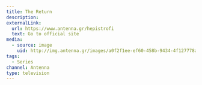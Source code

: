 ```yaml
---
title: The Return
description: 
externalLink:
  url: https://www.antenna.gr/hepistrofi
  text: Go to official site
media:
  - source: image
    uid: http://img.antenna.gr/images/a0f2f1ee-ef60-458b-9434-4f127778af3e.jpg
tags: 
  - Series
channel: Antenna
type: television
---
```

